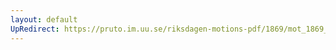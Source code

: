```yaml
---
layout: default
UpRedirect: https://pruto.im.uu.se/riksdagen-motions-pdf/1869/mot_1869__ak__172/mot_1869__ak__172-001.pdf
---
```

